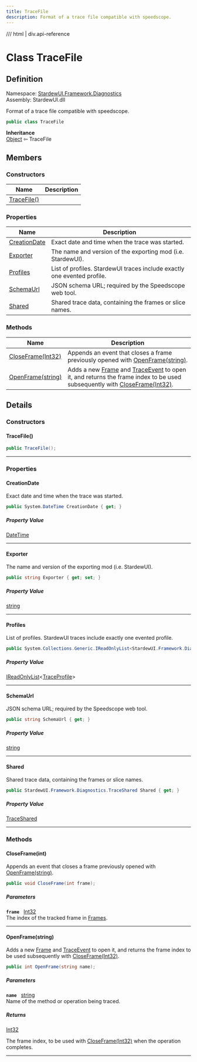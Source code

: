 ```yaml
---
title: TraceFile
description: Format of a trace file compatible with speedscope.
---
```


<link rel="stylesheet" href="/StardewUI/stylesheets/reference.css" />

/// html | div.api-reference

# Class TraceFile

## Definition

<div class="api-definition" markdown>

Namespace: [StardewUI.Framework.Diagnostics](index.md)  
Assembly: StardewUI.dll  

</div>

Format of a trace file compatible with speedscope.

```cs
public class TraceFile
```

**Inheritance**  
[Object](https://learn.microsoft.com/en-us/dotnet/api/system.object) ⇦ TraceFile

## Members

### Constructors

 | Name | Description |
| --- | --- |
| [TraceFile()](#tracefile) |  | 

### Properties

 | Name | Description |
| --- | --- |
| [CreationDate](#creationdate) | Exact date and time when the trace was started. | 
| [Exporter](#exporter) | The name and version of the exporting mod (i.e. StardewUI). | 
| [Profiles](#profiles) | List of profiles. StardewUI traces include exactly one evented profile. | 
| [SchemaUrl](#schemaurl) | JSON schema URL; required by the Speedscope web tool. | 
| [Shared](#shared) | Shared trace data, containing the frames or slice names. | 

### Methods

 | Name | Description |
| --- | --- |
| [CloseFrame(Int32)](#closeframeint) | Appends an event that closes a frame previously opened with [OpenFrame(string)](tracefile.md#openframestring). | 
| [OpenFrame(string)](#openframestring) | Adds a new [Frame](frame.md) and [TraceEvent](traceevent.md) to open it, and returns the frame index to be used subsequently with [CloseFrame(Int32)](tracefile.md#closeframeint). | 

## Details

### Constructors

#### TraceFile()



```cs
public TraceFile();
```

-----

### Properties

#### CreationDate

Exact date and time when the trace was started.

```cs
public System.DateTime CreationDate { get; }
```

##### Property Value

[DateTime](https://learn.microsoft.com/en-us/dotnet/api/system.datetime)

-----

#### Exporter

The name and version of the exporting mod (i.e. StardewUI).

```cs
public string Exporter { get; set; }
```

##### Property Value

[string](https://learn.microsoft.com/en-us/dotnet/api/system.string)

-----

#### Profiles

List of profiles. StardewUI traces include exactly one evented profile.

```cs
public System.Collections.Generic.IReadOnlyList<StardewUI.Framework.Diagnostics.TraceProfile> Profiles { get; }
```

##### Property Value

[IReadOnlyList](https://learn.microsoft.com/en-us/dotnet/api/system.collections.generic.ireadonlylist-1)<[TraceProfile](traceprofile.md)>

-----

#### SchemaUrl

JSON schema URL; required by the Speedscope web tool.

```cs
public string SchemaUrl { get; }
```

##### Property Value

[string](https://learn.microsoft.com/en-us/dotnet/api/system.string)

-----

#### Shared

Shared trace data, containing the frames or slice names.

```cs
public StardewUI.Framework.Diagnostics.TraceShared Shared { get; }
```

##### Property Value

[TraceShared](traceshared.md)

-----

### Methods

#### CloseFrame(int)

Appends an event that closes a frame previously opened with [OpenFrame(string)](tracefile.md#openframestring).

```cs
public void CloseFrame(int frame);
```

##### Parameters

**`frame`** &nbsp; [Int32](https://learn.microsoft.com/en-us/dotnet/api/system.int32)  
The index of the tracked frame in [Frames](traceshared.md#frames).

-----

#### OpenFrame(string)

Adds a new [Frame](frame.md) and [TraceEvent](traceevent.md) to open it, and returns the frame index to be used subsequently with [CloseFrame(Int32)](tracefile.md#closeframeint).

```cs
public int OpenFrame(string name);
```

##### Parameters

**`name`** &nbsp; [string](https://learn.microsoft.com/en-us/dotnet/api/system.string)  
Name of the method or operation being traced.

##### Returns

[Int32](https://learn.microsoft.com/en-us/dotnet/api/system.int32)

  The frame index, to be used with [CloseFrame(Int32)](tracefile.md#closeframeint) when the operation completes.

-----

